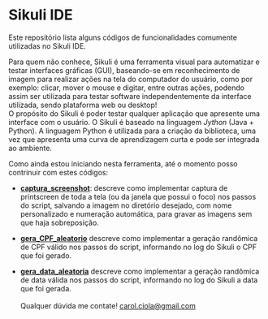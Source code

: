 # Sikuli IDE

Este repositório  lista  alguns códigos de funcionalidades comumente utilizadas no Sikuli IDE. 

Para quem não conhece, Sikuli é uma ferramenta visual para automatizar e testar interfaces gráficas (GUI), baseando-se em reconhecimento de imagem para realizar ações na tela do computador do usuário, como por exemplo: clicar, mover o mouse e digitar, entre outras ações, podendo assim ser utilizada para testar software independentemente da interface utilizada, sendo plataforma web ou desktop!
<br>
O propósito do Sikuli é poder testar qualquer aplicação que apresente uma interface com o usuário. O Sikuli é baseado na linguagem <i>Jython</i> (Java + Python). A linguagem Python é utilizada para a criação da biblioteca, uma vez que apresenta uma curva de aprendizagem curta e pode ser integrada ao ambiente.

Como ainda estou iniciando nesta ferramenta, até o momento posso contrinuir com estes códigos:
<br>
- <a href="https://github.com/CarolCiola/SikuliIDE/blob/master/captura_screenshot.md"><b>captura_screenshot</b></a>: descreve como implementar captura de printscreen de toda a tela (ou da janela que possui o foco) nos passos do script, salvando a imagem no diretório desejado, com nome personalizado e numeração automática, para gravar as imagens sem que haja sobreposição.

- <a href="https://github.com/CarolCiola/SikuliIDE/blob/master/gera_CPF_aleatorio.md"><b>gera_CPF_aleatorio</b></a> descreve como implementar a geração randômica de CPF válido nos passos do script, informando no log do Sikuli o CPF que foi gerado.

- <a href="https://github.com/CarolCiola/SikuliIDE/blob/master/gera_data_aleatoria.md"><b>gera_data_aleatoria</b></a> descreve como implementar a geração randômica de data válida nos passos do script, informando no log do Sikuli a data que foi gerada.
<br></br>
Qualquer dúvida me contate! carol.ciola@gmail.com
